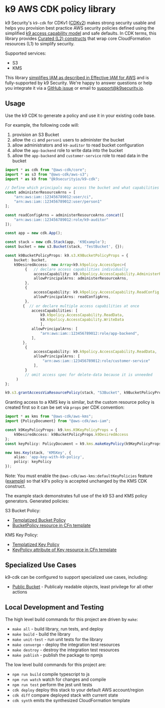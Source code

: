 # k9 AWS CDK policy library #

k9 Security's `k9-cdk` for CDKv1 ([CDKv2](https://github.com/k9securityio/k9-cdk/tree/v2-main)) makes strong security usable and helps you provision best practice AWS security policies defined using the simplified [k9 access capability model](https://k9security.io/docs/k9-access-capability-model/) and safe defaults.  In CDK terms, this library provides [Curated (L2) constructs](https://docs.aws.amazon.com/cdk/latest/guide/getting_started.html) that wrap core CloudFormation resources (L1) to simplify security.

Supported services:

* S3
* KMS

This library [simplifies IAM as described in Effective IAM for AWS](https://www.effectiveiam.com/simplify-aws-iam) and is fully-supported by k9 Security. We're happy to answer questions or help you integrate it via a [GitHub issue](https://github.com/k9securityio/k9-cdk/issues) or email to [support@k9security.io](mailto:support@k9security.io?subject=k9-cdk).

## Usage
Use the k9 CDK to generate a policy and use it in your existing code base.

For example, the following code will:

1. provision an S3 Bucket
2. allow the `ci` and `person1` users to administer the bucket
3. allow administrators and `k9-auditor` to read bucket configuration
4. allow the `app-backend` role to write data into the bucket
5. allow the `app-backend` and `customer-service` role to read data in the bucket

```typescript
import * as cdk from "@aws-cdk/core";
import * as s3 from "@aws-cdk/aws-s3";
import * as k9 from "@k9securityio/k9-cdk";

// Define which principals may access the bucket and what capabilities they should have
const administerResourceArns = [
    "arn:aws:iam::123456789012:user/ci", 
    "arn:aws:iam::123456789012:user/person1"
];

const readConfigArns = administerResourceArns.concat([
    "arn:aws:iam::123456789012:role/k9-auditor"
]);

const app = new cdk.App();

const stack = new cdk.Stack(app, 'K9Example');
const bucket = new s3.Bucket(stack, 'TestBucket', {});

const k9BucketPolicyProps: k9.s3.K9BucketPolicyProps = {
    bucket: bucket,
    k9DesiredAccess: new Array<k9.k9policy.AccessSpec>(
         {   // declare access capabilities individually
             accessCapability: k9.k9policy.AccessCapability.AdministerResource,
             allowPrincipalArns: administerResourceArns,
         },
         {
             accessCapability: k9.k9policy.AccessCapability.ReadConfig,
             allowPrincipalArns: readConfigArns,
         },
        {  // or declare multiple access capabilities at once
            accessCapabilities: [
                k9.k9policy.AccessCapability.ReadData,
                k9.k9policy.AccessCapability.WriteData
                ],
            allowPrincipalArns: [
                "arn:aws:iam::123456789012:role/app-backend",
            ],
        },
         {
             accessCapability: k9.k9policy.AccessCapability.ReadData,
             allowPrincipalArns: [
                 "arn:aws:iam::123456789012:role/customer-service"
             ],
         }
         // omit access spec for delete-data because it is unneeded
     )
};

k9.s3.grantAccessViaResourcePolicy(stack, "S3Bucket", k9BucketPolicyProps);
```

Granting access to a KMS key is similar, but the custom resource policy is created first 
so it can be set via `props` per CDK convention:
 
```typescript
import * as kms from "@aws-cdk/aws-kms"; 
import {PolicyDocument} from "@aws-cdk/aws-iam";

const k9KeyPolicyProps: k9.kms.K9KeyPolicyProps = {
    k9DesiredAccess: k9BucketPolicyProps.k9DesiredAccess
};
const keyPolicy: PolicyDocument = k9.kms.makeKeyPolicy(k9KeyPolicyProps);

new kms.Key(stack, 'KMSKey', {
    alias: 'app-key-with-k9-policy',
    policy: keyPolicy
}); 
```

Note: You must enable the `@aws-cdk/aws-kms:defaultKeyPolicies` feature ([example](cdk.json)) so that k9's policy is accepted unchanged by the KMS CDK construct. 

The example stack demonstrates full use of the k9 S3 and KMS policy generators.  Generated policies:

S3 Bucket Policy:
* [Templatized Bucket Policy](examples/generated.bucket-policy.json)
* [BucketPolicy resource in CFn template](examples/K9Example.template.json)

KMS Key Policy:
* [Templatized Key Policy](examples/generated.key-policy.json)
* [KeyPolicy attribute of Key resource in CFn template](examples/K9Example.template.json)

## Specialized Use Cases

k9-cdk can be configured to support specialized use cases, including:
* [Public Bucket](docs/use-case-public-bucket.md) - Publicaly readable objects, least privilege for all other actions 

## Local Development and Testing

The high level build commands for this project are driven by `make`:

* `make all` - build library, run tests, and deploy 
* `make build` - build the library 
* `make unit-test` - run unit tests for the library
* `make converge` - deploy the integration test resources
* `make destroy` - destroy the integration test resources
* `make publish` - publish the package to npmjs

The low level build commands for this project are:

 * `npm run build`   compile typescript to js
 * `npm run watch`   watch for changes and compile
 * `npm run test`    perform the jest unit tests
 * `cdk deploy`      deploy this stack to your default AWS account/region
 * `cdk diff`        compare deployed stack with current state
 * `cdk synth`       emits the synthesized CloudFormation template

